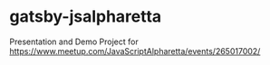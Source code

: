 # gatsby-jsalpharetta
Presentation and Demo Project for https://www.meetup.com/JavaScriptAlpharetta/events/265017002/
